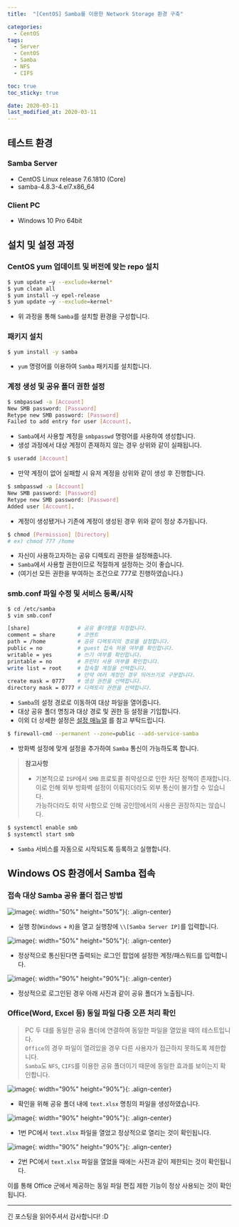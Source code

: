 ```yaml
---
title:  "[CentOS] Samba를 이용한 Network Storage 환경 구축" 

categories:
  - CentOS
tags:
  - Server
  - CentOS
  - Samba
  - NFS
  - CIFS

toc: true
toc_sticky: true

date: 2020-03-11
last_modified_at: 2020-03-11
---
```


## 테스트 환경
### Samba Server
- CentOS Linux release 7.6.1810 (Core)
- samba-4.8.3-4.el7.x86_64

### Client PC
- Windows 10 Pro 64bit

## 설치 및 설정 과정
### CentOS yum 업데이트 및 버전에 맞는 repo 설치
```bash
$ yum update –y --exclude=kernel*
$ yum clean all
$ yum install –y epel-release
$ yum update –y --exclude=kernel*
```
- 위 과정을 통해 `Samba`를 설치할 환경을 구성합니다.

### 패키지 설치
```bash
$ yum install -y samba
```
- `yum` 명령어를 이용하여 `Samba` 패키지를 설치합니다.

### 계정 생성 및 공유 폴더 권한 설정
```bash
$ smbpasswd -a [Account]
New SMB password: [Password]
Retype new SMB password: [Password]
Failed to add entry for user [Account].
```
- `Samba`에서 사용할 계정을 `smbpasswd` 명령어를 사용하여 생성합니다.
- 생성 과정에서 대상 계정이 존재하지 않는 경우 상위와 같이 실패됩니다.
  
```bash
$ useradd [Account]
```
- 만약 계정이 없어 실패할 시 유저 계정을 상위와 같이 생성 후 진행합니다.

```bash
$ smbpasswd -a [Account]
New SMB password: [Password]
Retype new SMB password: [Password]
Added user [Account].
```
- 계정이 생성됐거나 기존에 계정이 생성된 경우 위와 같이 정상 추가됩니다.

```bash
$ chmod [Permission] [Directory]
# ex) chmod 777 /home
```
- 자신이 사용하고자하는 공유 디렉토리 권한을 설정해줍니다.
- `Samba`에서 사용할 권한이므로 적절하게 설정하는 것이 좋습니다.
- (여기선 모든 권한을 부여하는 조건으로 777로 진행하였습니다.)

### smb.conf 파일 수정 및 서비스 등록/시작
```bash
$ cd /etc/samba
$ vim smb.conf
```
```bash
[share]               # 공유 폴더명을 지정합니다.
comment = share       # 코멘트
path = /home          # 공유 디렉토리의 경로를 설정합니다.
public = no           # guest 접속 허용 여부를 확인합니다.
writable = yes        # 쓰기 여부를 확인합니다.
printable = no        # 프린터 사용 여부를 확인합니다.
write list = root     # 접속할 계정을 선택합니다.
                      # 만약 여러 계정인 경우 띄어쓰기로 구분합니다.​
create mask = 0777    # 생성 권한을 선택합니다.
directory mask = 0777 # 디렉토리 권한을 선택합니다.
```
- `Samba`의 설정 경로로 이동하여 대상 파일을 열어줍니다.
- 대상 공유 폴더 명칭과 대상 경로 및 권한 등 설정을 기입합니다.
- 이외 더 상세한 설정은 [설정 매뉴얼](https://www.samba.org/samba/docs/current/man-html/smb.conf.5.html) 를 참고 부탁드립니다.

```bash
$ firewall-cmd --permanent --zone=public --add-service-samba
```
- 방화벽 설정에 맞게 설정을 추가하여 `Samba` 통신이 가능하도록 합니다.

> __참고사항__
>- 기본적으로 `ISP`에서 `SMB` 프로토콜 취약성으로 인한 차단 정책이 존재합니다.  
> 이로 인해 외부 방화벽 설정이 이뤄지더라도 외부 통신이 불가할 수 있습니다.  
> 가능하더라도 취약 사항으로 인해 공인망에서의 사용은 권장하지는 않습니다.

```bash
$ systemctl enable smb
$ systemctl start smb
```
- `Samba` 서비스를 자동으로 시작되도록 등록하고 실행합니다.    


## Windows OS 환경에서 Samba 접속
### 접속 대상 Samba 공유 폴더 접근 방법

![image](https://blog.false.kr/assets/image/Post/CentOS/CentOS-Samba-Network-Storage-Setting/1.png){: width="50%" height="50%"}{: .align-center}
- 실행 창(`Windows` + `R`)을 열고 실행창에 `\\[Samba Server IP]`를 입력합니다. 

![image](https://blog.false.kr/assets/image/Post/CentOS/CentOS-Samba-Network-Storage-Setting/2.png){: width="50%" height="50%"}{: .align-center}
- 정상적으로 통신된다면 출력되는 로그인 팝업에 설정한 계정/패스워드를 입력합니다.  

![image](https://blog.false.kr/assets/image/Post/CentOS/CentOS-Samba-Network-Storage-Setting/3.png){: width="90%" height="90%"}{: .align-center}
- 정상적으로 로그인된 경우 아래 사진과 같이 공유 폴더가 노출됩니다.

### Office(Word, Excel 등) 동일 파일 다중 오픈 처리 확인
> PC 두 대를 동일한 공유 폴더에 연결하여 동일한 파일을 열었을 때의 테스트입니다.  
> `Office`의 경우 파일이 열려있을 경우 다른 사용자가 접근하지 못하도록 제한합니다.  
> `Samba`도 `NFS`, `CIFS`를 이용한 공유 폴더이기 때문에 동일한 효과를 보이는지 확인합니다.  

![image](https://blog.false.kr/assets/image/Post/CentOS/CentOS-Samba-Network-Storage-Setting/4.png){: width="90%" height="90%"}{: .align-center}
- 확인을 위해 공유 폴더 내에 `text.xlsx` 명칭의 파일을 생성하였습니다.

![image](https://blog.false.kr/assets/image/Post/CentOS/CentOS-Samba-Network-Storage-Setting/5.png){: width="90%" height="90%"}{: .align-center}
- 1번 PC에서 `text.xlsx` 파일을 열었고 정상적으로 열리는 것이 확인됩니다.

![image](https://blog.false.kr/assets/image/Post/CentOS/CentOS-Samba-Network-Storage-Setting/6.png){: width="90%" height="90%"}{: .align-center}
- 2번 PC에서 `text.xlsx` 파일을 열었을 때에는 사진과 같이 제한되는 것이 확인됩니다.

이를 통해 Office 군에서 제공하는 동일 파일 편집 제한 기능이 정상 사용되는 것이 확인됩니다.

---
  
긴 포스팅을 읽어주셔서 감사합니다! :D
